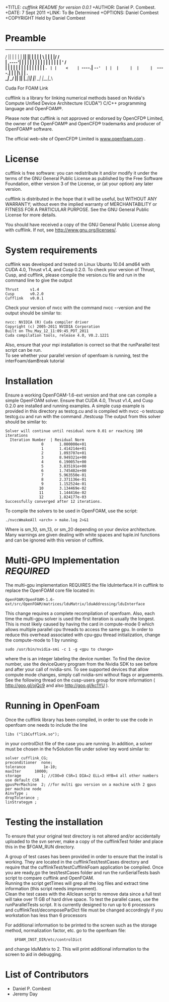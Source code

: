 +TITLE: *cufflink README for version 0.0.1*
+AUTHOR:   Daniel P. Combest.
+DATE:     7 Sept 2011
+LINK:     To Be Determined
+OPTIONS:  Daniel Combest
+COPYRIGHT Held by Daniel Combest

# Preamble
  ______  __    __   _______  _______  __       __   __   __   __  ___     
 /      ||  |  |  | |   ____||   ____||  |     |  | |  \ |  | |  |/  /     
|  ,----'|  |  |  | |  |__   |  |__   |  |     |  | |   \|  | |  '  /  
|  |     |  |  |  | |   __|  |   __|  |  |     |  | |  . `  | |    <   
|  `----.|  `--'  | |  |     |  |     |  `----.|  | |  |\   | |  .  \
 \______| \______/  |__|     |__|     |_______||__| |__| \__| |__|\__\

Cuda For FOAM Link

cufflink is a library for linking numerical methods based on Nvidia's 
Compute Unified Device Architecture (CUDA™) C/C++ programming language
and OpenFOAM®.

Please note that cufflink is not approved or endorsed by OpenCFD® 
Limited, the owner of the OpenFOAM® and OpenCFD® trademarks and 
producer of OpenFOAM® software.

The official web-site of OpenCFD® Limited is www.openfoam.com .

# License
cufflink is free software: you can redistribute it and/or modify
it under the terms of the GNU General Public License as published by
the Free Software Foundation, either version 3 of the License, or
(at your option) any later version.

cufflink is distributed in the hope that it will be useful,
but WITHOUT ANY WARRANTY; without even the implied warranty of
MERCHANTABILITY or FITNESS FOR A PARTICULAR PURPOSE.  See the
GNU General Public License for more details.

You should have received a copy of the GNU General Public License
along with cufflink.  If not, see <http://www.gnu.org/licenses/>. 

# System requirements
cufflink was developed and tested on Linux Ubuntu 10.04 amd64 with CUDA 4.0, 
Thrust v1.4, and Cusp 0.2.0. To check your version of Thrust, Cusp, and cufflink, 
please compile the version.cu file and run in the command line to give the output

    Thrust     v1.4
    Cusp       v0.2.0
    Cufflink   v0.0.1

Check your version of nvcc with the command nvcc --version and the output should be similar to: 
    
    nvcc: NVIDIA (R) Cuda compiler driver
    Copyright (c) 2005-2011 NVIDIA Corporation
    Built on Thu_May_12_11:09:45_PDT_2011
    Cuda compilation tools, release 4.0, V0.2.1221

Also, ensure that your mpi installation is correct so that the runParallel test script can be run.  
To see whether your parallel version of openfoam is running, test the interFoam/damBreak tutorial

# Installation
Ensure a working OpenFOAM-1.6-ext version and that one can compile a simple 
OpenFOAM solver.  Ensure that CUDA 4.0, Thrust v1.4, and Cusp 0.2.0 
are installed and running examples.  A simple cusp example is provided in 
this directory as testcg.cu and is compiled with nvcc -o testcusp testcg.cu 
and run with the command ./testcusp  The output from this solver should be similar to:

    Solver will continue until residual norm 0.01 or reaching 100 iterations 
      Iteration Number  | Residual Norm
                    0       1.000000e+01
                    1       1.414214e+01
                    2       1.093707e+01
                    3       8.949321e+00
                    4       6.190057e+00
                    5       3.835191e+00
                    6       1.745482e+00
                    7       5.963550e-01
                    8       2.371136e-01
                    9       1.152524e-01
                   10       3.134469e-02
                   11       1.144416e-02
                   12       1.824177e-03
    Successfully converged after 12 iterations.

To compile the solvers to be used in OpenFOAM, use the script:  

    ./nvccWmakeAll <arch> > make.log 2>&1

Where <arch> is sm_10, sm_13, or sm_20 depending on your device architecture.  Many warnings are given dealing 
with white spaces and tuple.inl functions and can be ignored with this version of cufflink.

# Multi-GPU Implementation *****REQUIRED*****
The multi-gpu implementation REQUIRES the file lduInterface.H in cufflink to replace the OpenFOAM core file 
located in:

    OpenFOAM/OpenFOAM-1.6-ext/src/OpenFOAM/matrices/lduMatrix/lduAddressing/lduInterface 

This change requires a complete recompilation of openfoam.  Also, each time the multi-gpu solver is used the 
first iteration is usually the longest.  This is most likely caused by having the card in compute-mode 0 
which allows multiple parallel cpu threads to access the same gpu.  In order to reduce this overhead 
associated with cpu-gpu thread initialization, change the compute-mode to 1 by running:
    
    sudo /usr/bin/nvidia-smi -c 1 -g <gpu to change>

where the <gpu to change> is an integer labeling the device number.  To find the device number, use the 
deviceQuery program from the Nvidia SDK to see before and after your call of nvidia-smi.  To see supported 
devices that allow compute mode changes, simply call nvidia-smi without flags or arguements.  See the 
following thread on the cusp-users group for more information ( http://goo.gl/ojQc9 and also http://goo.gl/kc1YU ).

# Running in OpenFoam
Once the cufflink library has been compiled, in order to use the code in openfoam one needs to include the line

    libs ("libCufflink.so");

in your controlDict file of the case you are running.  In addition, a solver must be chosen in the fvSolution 
file under solver key word similar to:

    solver cufflink_CG;
    preconditioner  none;
    tolerance        1e-10;
    maxIter      10000;
    storage         1; //COO=0 CSR=1 DIA=2 ELL=3 HYB=4 all other numbers use default CSR
    gpusPerMachine  2; //for multi gpu version on a machine with 2 gpus per machine node
    AinvType ;
    dropTolerance ;
    linStrategym ;

# Testing the installation
To ensure that your original test directory is not altered and/or accidentally uploaded to the svn server, 
make a copy of the cufflinkTest folder and place this in the $FOAM_RUN directory.

A group of test cases has been provided in order to ensure that the install is working.  They are located in 
the cufflinkTest/testCases directory and require that the cufflinkTest/testCufflinkFoam application be compiled.  Once you are ready,go the test/testCases folder and run the runSerialTests bash script to compare cufflink and OpenFOAM.  
Running the script getTimes will grep all the log files and extract time information (this script needs improvement).  
Clean the test cases with the Allclean script to remove data since a full test will take over 11 GB of hard drive space.
To test the parallel cases, use the runParallelTests script.  It is currently designed to run up to 6 processors and 
cufflinkTest/decomposeParDict file must be changed accordingly if you workstation has less than 6 processors

For additional information to be printed to the screen such as the storage method, normalization factor, etc. go 
to the openfoam file:

        $FOAM_INST_DIR/etc/controlDict

and change lduMatrix to 2.  This will print additional information to the screen to aid in debugging.


# List of Contributors
* Daniel P. Combest
* Jeremy Day


    


